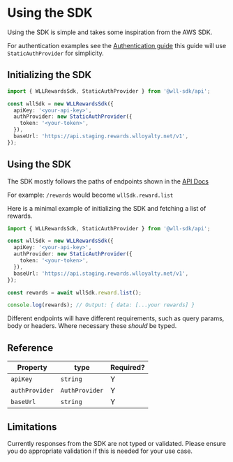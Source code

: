 # Using the SDK

Using the SDK is simple and takes some inspiration from the AWS SDK.

For authentication examples see the [Authentication guide](./02-Authentication.md) this guide will use `StaticAuthProvider` for simplicity.

## Initializing the SDK

```ts
import { WLLRewardsSdk, StaticAuthProvider } from '@wll-sdk/api';

const wllSdk = new WLLRewardsSdk({
  apiKey: '<your-api-key>',
  authProvider: new StaticAuthProvider({
    token: '<your-token>',
  }),
  baseUrl: 'https://api.staging.rewards.wlloyalty.net/v1',
});
```

## Using the SDK

The SDK mostly follows the paths of endpoints shown in the [API Docs](https://docs.whitelabel-loyalty.com/rewards.html)

For example: `/rewards` would become `wllSdk.reward.list`

Here is a minimal example of initializing the SDK and fetching a list of rewards.

```ts
import { WLLRewardsSdk, StaticAuthProvider } from '@wll-sdk/api';

const wllSdk = new WLLRewardsSdk({
  apiKey: '<your-api-key>',
  authProvider: new StaticAuthProvider({
    token: '<your-token>',
  }),
  baseUrl: 'https://api.staging.rewards.wlloyalty.net/v1',
});

const rewards = await wllSdk.reward.list();

console.log(rewards); // Output: { data: [...your rewards] }
```

Different endpoints will have different requirements, such as query params, body or headers. Where necessary these _should_ be typed.

## Reference

| Property       | type           | Required? |
| -------------- | -------------- | --------- |
| `apiKey`       | `string`       | Y         |
| `authProvider` | `AuthProvider` | Y         |
| `baseUrl`      | `string`       | Y         |

## Limitations

Currently responses from the SDK are not typed or validated. Please ensure you do appropriate validation if this is needed for your use case.
